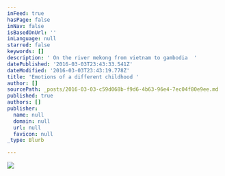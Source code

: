 ```yaml
---
inFeed: true
hasPage: false
inNav: false
isBasedOnUrl: ''
inLanguage: null
starred: false
keywords: []
description: ' On the river mekong from vietnam to gambodia  '
datePublished: '2016-03-03T23:43:33.541Z'
dateModified: '2016-03-03T23:43:19.778Z'
title: 'Emotions of a different childhood '
author: []
sourcePath: _posts/2016-03-03-c59d068b-f9d6-4b63-96e4-7ec04f80e9ee.md
published: true
authors: []
publisher:
  name: null
  domain: null
  url: null
  favicon: null
_type: Blurb

---
```

![](https://s3-us-west-2.amazonaws.com/the-grid-img/p/f8f05702be8293e6ff5cd1cc4b42c7b52ca07ab2.jpg)